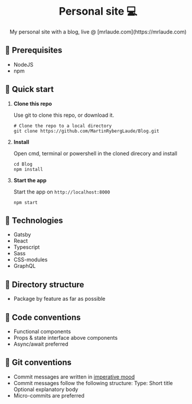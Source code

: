 <h1 align="center">
  Personal site 💻
</h1>
<p align="center">
  My personal site with a blog, live @ [mrlaude.com](https://mrlaude.com)
</p>

## 📄 Prerequisites

- NodeJS
- npm

## 🚀 Quick start

1.  **Clone this repo**

    Use git to clone this repo, or download it.

    ```shell
    # Clone the repo to a local directory
    git clone https://github.com/MartinRybergLaude/Blog.git
    ```

2.  **Install**

    Open cmd, terminal or powershell in the cloned direcory and install

    ```shell
    cd Blog
    npm install
    ```

3.  **Start the app**

    Start the app on `http://localhost:8000`

    ```shell
    npm start
    ```

## 🧐 Technologies

- Gatsby
- React
- Typescript
- Sass
- CSS-modules
- GraphQL

## 📁 Directory structure

- Package by feature as far as possible

## 📑 Code conventions

- Functional components
- Props & state interface above components
- Async/await preferred

## 📑 Git conventions

- Commit messages are written in <a href="https://en.wikipedia.org/wiki/Imperative_mood">imperative mood</a>
- Commit messages follow the following structure:
  Type: Short title
  Optional explanatory body
- Micro-commits are preferred

